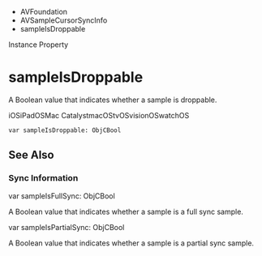 

- AVFoundation
- AVSampleCursorSyncInfo
-  sampleIsDroppable 

Instance Property

# sampleIsDroppable

A Boolean value that indicates whether a sample is droppable.

iOSiPadOSMac CatalystmacOStvOSvisionOSwatchOS

``` source
var sampleIsDroppable: ObjCBool
```

## See Also

### Sync Information

var sampleIsFullSync: ObjCBool

A Boolean value that indicates whether a sample is a full sync sample.

var sampleIsPartialSync: ObjCBool

A Boolean value that indicates whether a sample is a partial sync sample.

